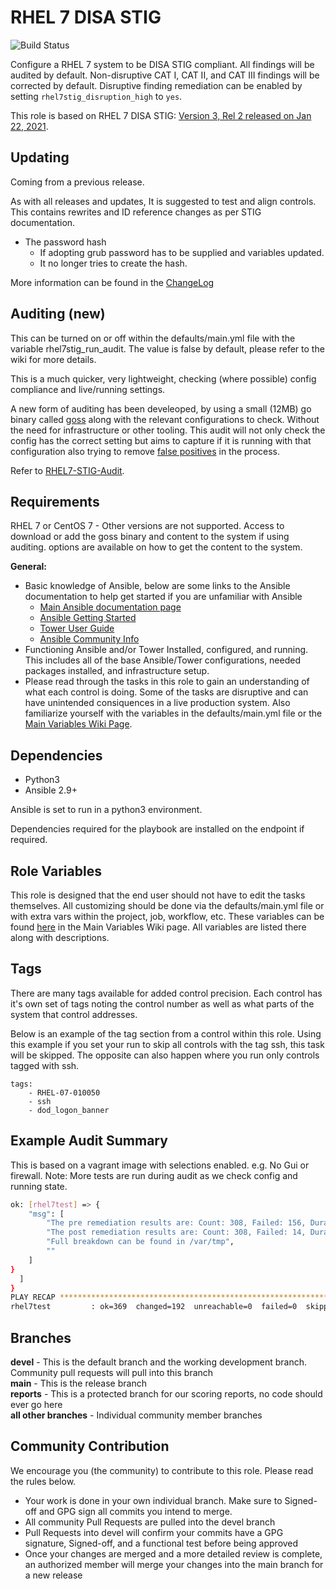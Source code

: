 RHEL 7 DISA STIG
================

![Build Status](https://img.shields.io/github/workflow/status/ansible-lockdown/RHEL7-STIG/CommunityToDevel?label=Devel%20Build%20Status&style=plastic)

Configure a RHEL 7 system to be DISA STIG compliant. All findings will be audited by default. Non-disruptive CAT I, CAT II, and CAT III findings will be corrected by default. Disruptive finding remediation can be enabled by setting `rhel7stig_disruption_high` to `yes`.

This role is based on RHEL 7 DISA STIG: [Version 3, Rel 2 released on Jan 22, 2021](https://dl.dod.cyber.mil/wp-content/uploads/stigs/zip/U_RHEL_7_V3R2_STIG.zip).

Updating
--------

Coming from a previous release.

As with all releases and updates, It is suggested to test and align controls.
This contains rewrites and ID reference changes as per STIG documentation.

- The password hash
  - If adopting grub password has to be supplied and variables updated.
  - It no longer tries to create the hash.

More information can be found in the [ChangeLog](./ChangeLog.md)

Auditing (new)
--------------

This can be turned on or off within the defaults/main.yml file with the variable rhel7stig_run_audit. The value is false by default, please refer to the wiki for more details.

This is a much quicker, very lightweight, checking (where possible) config compliance and live/running settings.

A new form of auditing has been develeoped, by using a small (12MB) go binary called [goss](https://github.com/aelsabbahy/goss) along with the relevant configurations to check. Without the need for infrastructure or other tooling.
This audit will not only check the config has the correct setting but aims to capture if it is running with that configuration also trying to remove [false positives](https://www.mindpointgroup.com/blog/is-compliance-scanning-still-relevant/) in the process.

Refer to [RHEL7-STIG-Audit](https://github.com/ansible-lockdown/RHEL7-STIG-Audit).

Requirements
------------

RHEL 7 or CentOS 7 - Other versions are not supported.
Access to download or add the goss binary and content to the system if using auditing. options are available on how to get the content to the system.

**General:**
- Basic knowledge of Ansible, below are some links to the Ansible documentation to help get started if you are unfamiliar with Ansible
  - [Main Ansible documentation page](https://docs.ansible.com)
  - [Ansible Getting Started](https://docs.ansible.com/ansible/latest/user_guide/intro_getting_started.html)
  - [Tower User Guide](https://docs.ansible.com/ansible-tower/latest/html/userguide/index.html)
  - [Ansible Community Info](https://docs.ansible.com/ansible/latest/community/index.html)
- Functioning Ansible and/or Tower Installed, configured, and running. This includes all of the base Ansible/Tower configurations, needed packages installed, and infrastructure setup. 
- Please read through the tasks in this role to gain an understanding of what each control is doing. Some of the tasks are disruptive and can have unintended consiquences in a live production system. Also familiarize yourself with the variables in the defaults/main.yml file or the [Main Variables Wiki Page](https://github.com/ansible-lockdown/RHEL8-CIS/wiki/Main-Variables).

Dependencies
------------

- Python3
- Ansible 2.9+

Ansible is set to run in a python3 environment.

Dependencies required for the playbook are installed on the endpoint if required.

Role Variables
--------------

This role is designed that the end user should not have to edit the tasks themselves. All customizing should be done via the defaults/main.yml file or with extra vars within the project, job, workflow, etc. These variables can be found [here](https://github.com/ansible-lockdown/RHEL8-STIG/wiki/Main-Variables) in the Main Variables Wiki page. All variables are listed there along with descriptions.

Tags
----
There are many tags available for added control precision. Each control has it's own set of tags noting the control number as well as what parts of the system that control addresses. 

Below is an example of the tag section from a control within this role. Using this example if you set your run to skip all controls with the tag ssh, this task will be skipped. The opposite can also happen where you run only controls tagged with ssh.
```
tags:
    - RHEL-07-010050
    - ssh
    - dod_logon_banner
```
Example Audit Summary
---------------------

This is based on a vagrant image with selections enabled. e.g. No Gui or firewall.
Note: More tests are run during audit as we check config and running state.

```sh
ok: [rhel7test] => {
    "msg": [
        "The pre remediation results are: Count: 308, Failed: 156, Duration: 44.108s.",
        "The post remediation results are: Count: 308, Failed: 14, Duration: 37.647s.",
        "Full breakdown can be found in /var/tmp",
        ""
    ]
}
  ]
}
PLAY RECAP ****************************************************************************************************************
rhel7test         : ok=369  changed=192  unreachable=0  failed=0  skipped=125  rescued=0  ignored=0  
```
Branches
-------
**devel** - This is the default branch and the working development branch. Community pull requests will pull into this branch<br>
**main** - This is the release branch<br>
**reports** - This is a protected branch for our scoring reports, no code should ever go here<br>
**all other branches** - Individual community member branches<br>

Community Contribution
----------------------

We encourage you (the community) to contribute to this role. Please read the rules below. 
- Your work is done in your own individual branch. Make sure to Signed-off and GPG sign all commits you intend to merge.
- All community Pull Requests are pulled into the devel branch
- Pull Requests into devel will confirm your commits have a GPG signature, Signed-off, and a functional test before being approved
- Once your changes are merged and a more detailed review is complete, an authorized member will merge your changes into the main branch for a new release